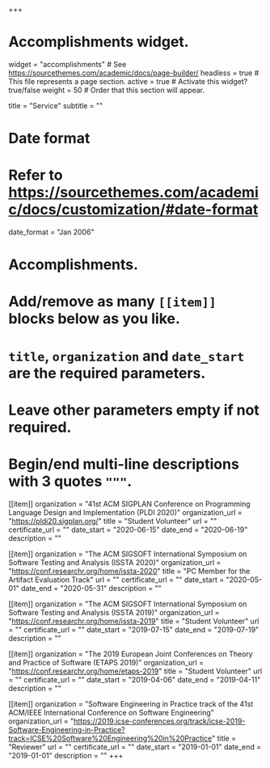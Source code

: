 +++
# Accomplishments widget.
widget = "accomplishments"  # See https://sourcethemes.com/academic/docs/page-builder/
headless = true  # This file represents a page section.
active = true  # Activate this widget? true/false
weight = 50  # Order that this section will appear.

title = "Service"
subtitle = ""

# Date format
#   Refer to https://sourcethemes.com/academic/docs/customization/#date-format
date_format = "Jan 2006"

# Accomplishments.
#   Add/remove as many `[[item]]` blocks below as you like.
#   `title`, `organization` and `date_start` are the required parameters.
#   Leave other parameters empty if not required.
#   Begin/end multi-line descriptions with 3 quotes `"""`.

[[item]]
  organization = "41st ACM SIGPLAN Conference on Programming Language Design and Implementation (PLDI 2020)"
  organization_url = "https://pldi20.sigplan.org/"
  title = "Student Volunteer"
  url = ""
  certificate_url = ""
  date_start = "2020-06-15"
  date_end = "2020-06-19"
  description = ""

[[item]]
  organization = "The ACM SIGSOFT International Symposium on Software Testing and Analysis (ISSTA 2020)"
  organization_url = "https://conf.researchr.org/home/issta-2020"
  title = "PC Member for the Artifact Evaluation Track"
  url = ""
  certificate_url = ""
  date_start = "2020-05-01"
  date_end = "2020-05-31"
  description = ""
  
[[item]]
  organization = "The ACM SIGSOFT International Symposium on Software Testing and Analysis (ISSTA 2019)"
  organization_url = "https://conf.researchr.org/home/issta-2019"
  title = "Student Volunteer"
  url = ""
  certificate_url = ""
  date_start = "2019-07-15"
  date_end = "2019-07-19"
  description = ""

[[item]]
  organization = "The 2019 European Joint Conferences on Theory and Practice of Software (ETAPS 2019)"
  organization_url = "https://conf.researchr.org/home/etaps-2019"
  title = "Student Volunteer"
  url = ""
  certificate_url = ""
  date_start = "2019-04-06"
  date_end = "2019-04-11"
  description = ""

[[item]]
  organization = "Software Engineering in Practice track of the 41st ACM/IEEE International Conference on Software Engineering"
  organization_url = "https://2019.icse-conferences.org/track/icse-2019-Software-Engineering-in-Practice?track=ICSE%20Software%20Engineering%20in%20Practice"
  title = "Reviewer"
  url = ""
  certificate_url = ""
  date_start = "2019-01-01"
  date_end = "2019-01-01"
  description = ""
+++
